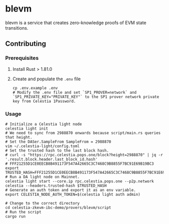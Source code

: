 # blevm

blevm is a service that creates zero-knowledge proofs of EVM state transitions.

## Contributing

### Prerequisites

1. Install Rust > 1.81.0
1. Create and populate the `.env` file

    ```shell
    cp .env.example .env
    # Modify the .env file and set `SP1_PROVER=network` and `SP1_PRIVATE_KEY="PRIVATE_KEY"` to the SP1 prover network private key from Celestia 1Password.
    ```

### Usage

```shell
# Initialize a Celestia light node
celestia light init
# We need to sync from 2988870 onwards because script/main.rs queries that height.
# Set the DASer.SampleFrom SampleFrom = 2988870
vim ~/.celestia-light/config.toml
# Set the trusted hash to the last block hash.
# curl -s "https://rpc.celestia.pops.one/block?height=2988870" | jq -r '.result.block.header.last_block_id.hash'
# FFF21255D1CE0EECB8B491173F547A42665C3C7468C9B8855F7BC91E69B19BC3
export TRUSTED_HASH=FFF21255D1CE0EECB8B491173F547A42665C3C7468C9B8855F7BC91E69B19BC3
# Run a DA light node on Mainnet.
celestia light start --core.ip rpc.celestia.pops.one --p2p.network celestia --headers.trusted-hash $TRUSTED_HASH
# Generate an auth token and export it as an env variable.
export CELESTIA_NODE_AUTH_TOKEN=$(celestia light auth admin)

# Change to the correct directory
cd celestia-zkevm-ibc-demo/provers/blevm/script
# Run the script
cargo run
```
